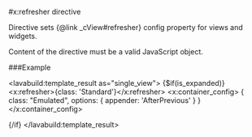 
#x:refresher directive

<script type="lavabuild/eval">result = global.LavaBuild.generateDirectiveInfoBox('refresher');</script>

Directive sets {@link _cView#refresher} config property for views and widgets.

Content of the directive must be a valid JavaScript object.

###Example

<lavabuild:template_result as="single_view">
{$if(is_expanded)}
	<x:refresher>{class: 'Standard'}</x:refresher>
	<x:container_config>
		{
			class: "Emulated",
			options: {
				appender: 'AfterPrevious'
			}
		}
	</x:container_config>
	<div x:type="view"></div>
{/if}
</lavabuild:template_result>